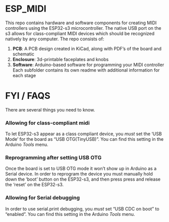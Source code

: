 # ESP_MIDI
This repo contains hardware and software components for creating MIDI controllers using the ESP32-s3 microcontroller. The native USB port on the s3 allows for class-compliant MIDI devices which should be recognized natively by any computer.
The repo consists of:
1. **PCB**: A PCB design created in KiCad, along with PDF’s of the board and schematic
2. **Enclosure**: 3d-printable faceplates and knobs
3. **Software**: Arduino-based software for programming your MIDI controller
Each subfolder contains its own readme with additional information for each stage
# FYI / FAQS
There are several things you need to know.
### Allowing for class-compliant midi
To let ESP32-s3 appear as a class compliant device, you *must* set the ‘USB Mode’ for the board as “USB OTG(TinyUSB)”. You can find this setting in the Arduino *Tools* menu.
### Reprogramming after setting USB OTG
Once the board is set to USB OTG mode it won’t show up in Arduino as a Serial device. In order to reprogram the device you must manually hold down the ‘boot’ button on the ESP32-s3, and then press press and release the ‘reset’ on the ESP32-s3.
### Allowing for Serial debugging
In order to use serial.print debugging, you *must* set “USB CDC on boot” to “enabled”. You can find this setting in the Arduino *Tools* menu.
